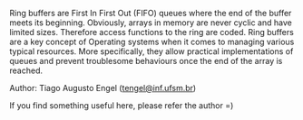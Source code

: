 Ring buffers are First In First Out (FIFO) queues where the end of the buffer meets its beginning.
Obviously, arrays in memory are never cyclic and have limited sizes. Therefore access functions to the ring are coded. Ring buffers are a key concept of Operating systems when it comes to managing various typical
resources. More specifically, they allow practical implementations of queues and prevent troublesome
behaviours once the end of the array is reached.


Author: Tiago Augusto Engel (tengel@inf.ufsm.br)

If you find something useful here, please refer the author =)